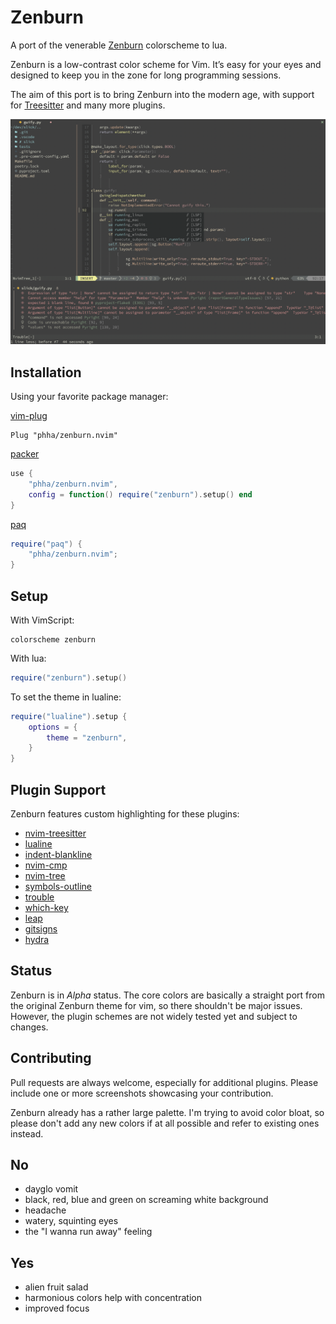 Zenburn
=======

A port of the venerable [Zenburn](https://github.com/jnurmine/Zenburn)
colorscheme to lua.

Zenburn is a low-contrast color scheme for Vim. It’s easy for your eyes and
designed to keep you in the zone for long programming sessions.

The aim of this port is to bring Zenburn into the modern age, with support for
[Treesitter](https://github.com/nvim-treesitter/nvim-treesitter) and many
more plugins.

![Screenshot 1](images/screenshot01.png)

Installation
------------

Using your favorite package manager:

[vim-plug](https://github.com/junegunn/vim-plug)

```vim
Plug "phha/zenburn.nvim"
```

[packer](https://github.com/wbthomason/packer.nvim)

```lua
use {
    "phha/zenburn.nvim",
    config = function() require("zenburn").setup() end
}
```

[paq](https://github.com/savq/paq-nvim)

```lua
require("paq") {
    "phha/zenburn.nvim";
}
```

Setup
-----

With VimScript:

```vim
colorscheme zenburn
```

With lua:

```lua
require("zenburn").setup()
```

To set the theme in lualine:

```lua
require("lualine").setup {
    options = {
        theme = "zenburn",
    }
}
```

Plugin Support
--------------

Zenburn features custom highlighting for these plugins:

* [nvim-treesitter](https://github.com/nvim-treesitter/nvim-treesitter)
* [lualine](https://github.com/nvim-lualine/lualine.nvim)
* [indent-blankline](https://github.com/lukas-reineke/indent-blankline.nvim)
* [nvim-cmp](https://github.com/hrsh7th/nvim-cmp)
* [nvim-tree](https://github.com/kyazdani42/nvim-tree.lua)
* [symbols-outline](https://github.com/simrat39/symbols-outline.nvim)
* [trouble](https://github.com/folke/trouble.nvim)
* [which-key](https://github.com/folke/which-key.nvim)
* [leap](https://github.com/ggandor/leap.nvim)
* [gitsigns](https://github.com/lewis6991/gitsigns.nvim)
* [hydra](https://github.com/anuvyklack/hydra.nvim)

Status
------

Zenburn is in *Alpha* status. The core colors are basically a straight port
from the original Zenburn theme for vim, so there shouldn't be major issues.
However, the plugin schemes are not widely tested yet and subject to changes.

Contributing
------------

Pull requests are always welcome, especially for additional plugins. Please
include one or more screenshots showcasing your contribution.

Zenburn already has a rather large palette. I'm trying to avoid color bloat,
so please don't add any new colors if at all possible and refer to existing
ones instead.

No
--
* dayglo vomit
* black, red, blue and green on screaming white background
* headache
* watery, squinting eyes
* the "I wanna run away" feeling

Yes
---
* alien fruit salad
* harmonious colors help with concentration
* improved focus
